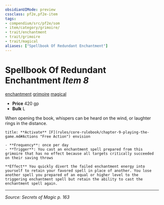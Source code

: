 ```yaml
---
obsidianUIMode: preview
cssclass: pf2e,pf2e-item
tags:
- compendium/src/pf2e/som
- item/category/grimoire/
- trait/enchantment
- trait/grimoire
- trait/magical
aliases: ["Spellbook Of Redundant Enchantment"]
---
```

# Spellbook Of Redundant Enchantment *Item 8*  
[enchantment](enchantment.md "Enchantment School Trait")  [grimoire](grimoire-som.md "Grimoire Item Trait")  [magical](magical.md "Magical Item Trait")  

- **Price** 420 gp
- **Bulk** L

When opening the book, whispers can be heard on the wind, or laughter rings in the distance.

```ad-embed-ability
title: **Activate** [F](rules/core-rulebook/chapter-9-playing-the-game.md#Actions "Free Action") envision

- **Frequency**: once per day
- **Trigger**: You cast an enchantment spell prepared from this grimoire that has no effect because all targets critically succeeded on their saving throws

**Effect** You quickly divert the failed enchantment energy into yourself to retain your favored spell in place of another. You lose another spell you prepared of an equal or higher level to the triggering enchantment spell but retain the ability to cast the enchantment spell again.
```


---
*Source: Secrets of Magic p. 163*